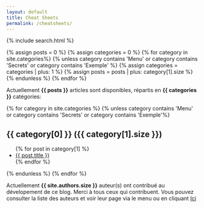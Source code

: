 ```yaml
---
layout: default
title: Cheat Sheets
permalink: /cheatsheets/
---
```


{% include search.html %}

<!-- Count all posts and categories but exclude Menus,Secrets, and Exemple -->
  {% assign posts = 0 %}
  {% assign categories = 0 %}
  {% for category in site.categories%}
     {% unless category contains 'Menu' or category contains 'Secrets' or category contains 'Exemple' %}
      {% assign categories = categories | plus: 1 %}
      {% assign posts = posts | plus: category[1].size %}
     {% endunless %}
  {% endfor %}

<p> Actuellement <b>{{ posts }}</b> articles sont disponibles, répartis en <b>{{ categories }}</b>  catégories: <p>

{% for category in site.categories %}
{% unless category contains 'Menu' or category contains 'Secrets' or category contains 'Exemple'%}
<div class = articles> 
   <h2>{{ category[0] }} ({{ category[1].size }})</h2>

  <ul id="myUL" class="ul">
      {% for post in category[1] %}
      <li><a href="{{ post.url | relative_url }}">{{ post.title }}</a></li>
      {% endfor %}
    </ul>
    </div>
{% endunless %}
{% endfor %}

<p> 
Actuellement <b>{{ site.authors.size }}</b> auteur(s) ont contribué au dévelopement de ce blog. Merci à tous ceux qui contribuent. 
Vous pouvez consulter la liste des auteurs et voir leur page via le menu ou en cliquant 
<a href="{{ site.baseurl }}{% link authors.markdown %}" class=""> Ici </a>
<p>

